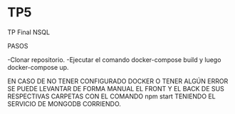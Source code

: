 # TP5
TP Final NSQL

PASOS

-Clonar repositorio.
-Ejecutar el comando docker-compose build y luego docker-compose up.

EN CASO DE NO TENER CONFIGURADO DOCKER O TENER ALGÚN ERROR SE PUEDE LEVANTAR DE FORMA MANUAL EL FRONT Y EL BACK DE SUS RESPECTIVAS CARPETAS CON EL COMANDO npm start TENIENDO EL SERVICIO DE MONGODB CORRIENDO.
